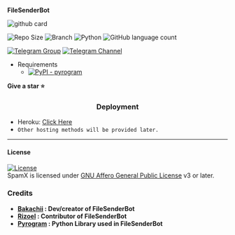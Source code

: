 <b> FileSenderBot </b>

![github card](https://github-readme-stats.vercel.app/api/pin/?username=Bakachii&repo=FileSenderBot&theme=lite)

![Repo Size](https://img.shields.io/github/repo-size/Bakachii/FileSenderBot?&style=social&logo=github)
![Branch](https://img.shields.io/badge/Branch-main-white?&style=social&logo=github)
![Python](https://img.shields.io/badge/Python-v3.10-white?style=social&logo=python)
![GitHub language count](https://img.shields.io/github/languages/count/Bakachii/FileSenderBot?&style=social&logo=hyper)

[![Telegram Group](https://img.shields.io/badge/Telegram-Group-white?&style=social&logo=telegram)](https://t.me/UnchainedCodes)
[![Telegram Channel](https://img.shields.io/badge/Telegram-Channel-white?&style=social&logo=telegram)](https://t.me/Bakachii)

 - Requirements
   - [![PyPI - pyrogram](https://img.shields.io/badge/pypi-pyrogram-informational)](https://pypi.org/project/pyrogram)

<b> Give a star ⭐</b>

<h3 align="center">Deployment</h3>

  - Heroku: [Click Here](https://github.com/RiZoeLX/SpamX/blob/main/resources/heroku.md)
  - `Other hosting methods will be provided later.`

----

<h4> License </h4>

[![License](https://www.gnu.org/graphics/gplv3-or-later.png)](LICENSE)   
SpamX is licensed under [GNU Affero General Public License](https://www.gnu.org/licenses/gplv3-or-later.pngl) v3 or later.

<h3>Credits</h3>

  - <b> [Bakachii](https://github.com/Bakachii) : Dev/creator of FileSenderBot </b>
  - <b> [Rizoel](https://github.com/MrRizoel) : Contributor of FileSenderBot</b>
  - <b> [Pyrogram](https://github.com/pyrogram/pyrogram) : Python Library used in FileSenderBot</b>
